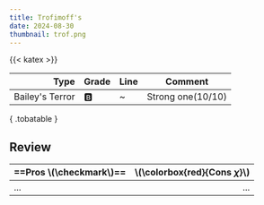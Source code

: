 ```yaml
---
title: Trofimoff's
date: 2024-08-30
thumbnail: trof.png
---
```


{{< katex >}}

|            Type | Grade | Line | Comment           |
| --------------: | ----- | ---- | ----------------- |
| Bailey's Terror | 🅱️     | ~    | Strong one(10/10) |
{ .tobatable }

## Review

| ==Pros \\(\checkmark\\)== | \\(\colorbox{red}{Cons $\chi$}\\) |
| :------------------------ | --------------------------------: |
| ...                       |                               ... |
